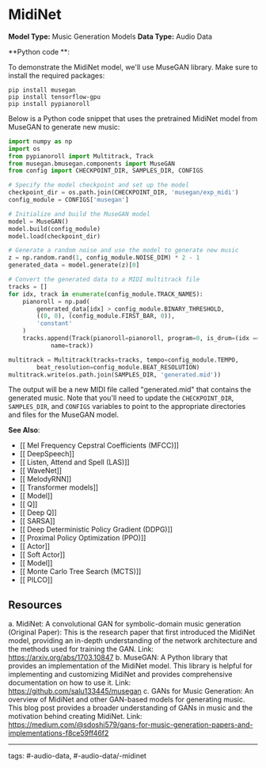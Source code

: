 #  MidiNet
**Model Type:**  Music Generation Models
**Data Type:**  Audio Data

**Python code **:


To demonstrate the MidiNet model, we'll use MuseGAN library. Make sure to install the required packages:

```
pip install musegan
pip install tensorflow-gpu
pip install pypianoroll
```

Below is a Python code snippet that uses the pretrained MidiNet model from MuseGAN to generate new music:

```python
import numpy as np
import os
from pypianoroll import Multitrack, Track
from musegan.bmusegan.components import MuseGAN
from config import CHECKPOINT_DIR, SAMPLES_DIR, CONFIGS

# Specify the model checkpoint and set up the model
checkpoint_dir = os.path.join(CHECKPOINT_DIR, 'musegan/exp_midi')
config_module = CONFIGS['musegan']

# Initialize and build the MuseGAN model
model = MuseGAN()
model.build(config_module)
model.load(checkpoint_dir)

# Generate a random noise and use the model to generate new music
z = np.random.rand(1, config_module.NOISE_DIM) * 2 - 1
generated_data = model.generate(z)[0]

# Convert the generated data to a MIDI multitrack file
tracks = []
for idx, track in enumerate(config_module.TRACK_NAMES):
    pianoroll = np.pad(
        generated_data[idx] > config_module.BINARY_THRESHOLD,
        ((0, 0), (config_module.FIRST_BAR, 0)),
        'constant'
    )
    tracks.append(Track(pianoroll=pianoroll, program=0, is_drum=(idx == 1),
            name=track))

multitrack = Multitrack(tracks=tracks, tempo=config_module.TEMPO,
        beat_resolution=config_module.BEAT_RESOLUTION)
multitrack.write(os.path.join(SAMPLES_DIR, 'generated.mid'))
```

The output will be a new MIDI file called "generated.mid" that contains the generated music. Note that you'll need to update the `CHECKPOINT_DIR`, `SAMPLES_DIR`, and `CONFIGS` variables to point to the appropriate directories and files for the MuseGAN model.


**See Also**:

- [[ Mel Frequency Cepstral Coefficients (MFCC)]]
- [[ DeepSpeech]]
- [[ Listen, Attend and Spell (LAS)]]
- [[ WaveNet]]
- [[ MelodyRNN]]
- [[ Transformer models]]
- [[ Model]]
- [[ Q]]
- [[ Deep Q]]
- [[ SARSA]]
- [[ Deep Deterministic Policy Gradient (DDPG)]]
- [[ Proximal Policy Optimization (PPO)]]
- [[ Actor]]
- [[ Soft Actor]]
- [[ Model]]
- [[ Monte Carlo Tree Search (MCTS)]]
- [[ PILCO]]
## Resources

a. MidiNet: A convolutional GAN for symbolic-domain music generation (Original Paper): This is the research paper that first introduced the MidiNet model, providing an in-depth understanding of the network architecture and the methods used for training the GAN.
Link: https://arxiv.org/abs/1703.10847
b. MuseGAN: A Python library that provides an implementation of the MidiNet model. This library is helpful for implementing and customizing MidiNet and provides comprehensive documentation on how to use it.
Link: https://github.com/salu133445/musegan
c. GANs for Music Generation: An overview of MidiNet and other GAN-based models for generating music. This blog post provides a broader understanding of GANs in music and the motivation behind creating MidiNet.
Link: https://medium.com/@sdoshi579/gans-for-music-generation-papers-and-implementations-f8ce59ff46f2


---
tags: #-audio-data, #-audio-data/-midinet
